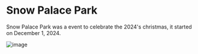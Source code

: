# Snow Palace Park
Snow Palace Park was a event to celebrate the 2024's christmas, it started on December 1, 2024.

![image](https://github.com/user-attachments/assets/79f5fe92-3d05-491c-a505-c96135729b2c)
